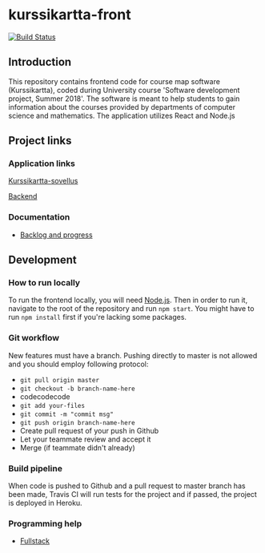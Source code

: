 # kurssikartta-front

[![Build Status](https://travis-ci.org/kurssikartta-ohtuprojekti/kurssikartta-front.svg?branch=master)](https://travis-ci.org/kurssikartta-ohtuprojekti/kurssikartta-front)

## Introduction

This repository contains frontend code for course map software (Kurssikartta), coded during University course 'Software development project, Summer 2018'. The software is meant to help students to gain information about the courses provided by departments of computer science and mathematics. The application utilizes React and Node.js

## Project links

### Application links

[Kurssikartta-sovellus](https://kurssikartta.herokuapp.com/)

[Backend](https://github.com/kurssikartta-ohtuprojekti/kurssikartta-back)

### Documentation
* [Backlog and progress](https://docs.google.com/spreadsheets/d/1PXgQVgB_MMsUWzie6D0eFcQnCfmKfAFmBePvULNeHoE/edit#gid=422100513)

## Development

### How to run locally

To run the frontend locally, you will need [Node.js](https://nodejs.org/en/). Then in order to run it, navigate to the root of the repository and run `npm start`. You might have to run `npm install` first if you're lacking some packages.

### Git workflow

New features must have a branch. Pushing directly to master is not allowed and you should employ following protocol:

* `git pull origin master`
* `git checkout -b branch-name-here`
* codecodecode
* `git add your-files`
* `git commit -m "commit msg"`
* `git push origin branch-name-here`
* Create pull request of your push in Github
* Let your teammate review and accept it
* Merge (if teammate didn't already)

### Build pipeline

When code is pushed to Github and a pull request to master branch has been made, Travis CI will run tests for the project and if passed, the project is deployed in Heroku.

### Programming help

* [Fullstack](https://fullstackopen.github.io/)
